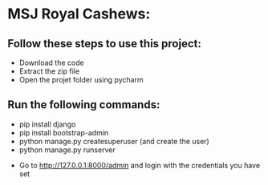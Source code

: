 # MSJ Royal Cashews:

## Follow these steps to use this project:

* Download the code    																					
* Extract the zip file																					
* Open the projet folder using pycharm																			
## Run the following commands:																				
  -  pip install django
  -  pip install bootstrap-admin
  -  python manage.py createsuperuser (and create the user)
  -  python manage.py runserver
* Go to http://127.0.0.1:8000/admin and login with the credentials you have set
